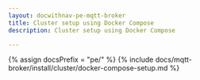 ```yaml
---
layout: docwithnav-pe-mqtt-broker
title: Cluster setup using Docker Compose
description: Cluster setup using Docker Compose

---
```


{% assign docsPrefix = "pe/" %}
{% include docs/mqtt-broker/install/cluster/docker-compose-setup.md %}
